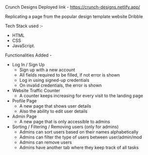 Crunch Designs
Deployed link - https://crunch-designs.netlify.app/

Replicating a page from the popular design template website Dribble

Tech Stack used :-
- HTML
- CSS
- JavaScript.

Functionalities Added - 
- Log In / Sign Up
  - Sign up with a new account
  - All fields required to be filled, if not error is shown
  - Log in using signed-up credentials
  - On invalid credentials, the error is shown
- Website Traffic Counter
  - A counter keeps increasing for every visit to the landing page
- Profile Page
  - A new page that shows user details
  - Also the ability to edit user details 
- Admin Page
  - A new page that is only accessible to admins
- Sorting / Filtering / Removing users (only for admins)
  - Admins can sort users based on their names alphabetically
  - Admins can filter the type of users between user/admin/mod
  - Admins can remove users
  - Admins have another tab where they keep track of all tasks

